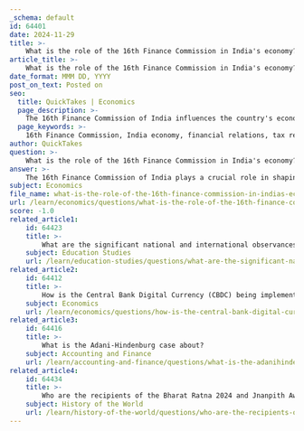 ```yaml
---
_schema: default
id: 64401
date: 2024-11-29
title: >-
    What is the role of the 16th Finance Commission in India's economy?
article_title: >-
    What is the role of the 16th Finance Commission in India's economy?
date_format: MMM DD, YYYY
post_on_text: Posted on
seo:
  title: QuickTakes | Economics
  page_description: >-
    The 16th Finance Commission of India influences the country's economic framework by recommending the distribution of central tax revenues between the central and state governments, addressing challenges such as COVID-19 recovery, urbanization, and climate change.
  page_keywords: >-
    16th Finance Commission, India economy, financial relations, tax revenue distribution, central government, states, fiscal balance, economic recovery, COVID-19 pandemic, Goods and Services Tax, urbanization, climate change, disaster management, equitable resource allocation, socio-economic progress
author: QuickTakes
question: >-
    What is the role of the 16th Finance Commission in India's economy?
answer: >-
    The 16th Finance Commission of India plays a crucial role in shaping the country's economic framework by defining the financial relations between the central government and the states. Established under Article 280 of the Indian Constitution, the Commission is tasked with recommending the distribution of central tax revenues between the Union and the States, as well as among the States themselves. This process is essential for ensuring fiscal balance, equity, and accountability within India's federal structure.\n\nThe Commission is expected to address several significant issues, particularly in light of the economic challenges posed by the COVID-19 pandemic. Its recommendations will likely focus on the vertical share of tax revenues (how much of the Centre’s tax revenue should be allocated to States) and the horizontal sharing formula (how to distribute that revenue among the States). This is particularly important as the country navigates the economic recovery post-pandemic and the evolving landscape of Goods and Services Tax (GST).\n\nChaired by Dr. Arvind Panagariya, the 16th Finance Commission will also consider emerging challenges such as urbanization, climate change, and disaster management financing. Its recommendations will aim to promote balanced development and equitable resource allocation, which are vital for the socio-economic progress of the nation.\n\nIn summary, the 16th Finance Commission is set to play an instrumental role in shaping fiscal policies and ensuring that the financial needs of both the central and state governments are met, thereby influencing various sectors of India's economy for the period commencing April 1, 2026.
subject: Economics
file_name: what-is-the-role-of-the-16th-finance-commission-in-indias-economy.md
url: /learn/economics/questions/what-is-the-role-of-the-16th-finance-commission-in-indias-economy
score: -1.0
related_article1:
    id: 64423
    title: >-
        What are the significant national and international observances?
    subject: Education Studies
    url: /learn/education-studies/questions/what-are-the-significant-national-and-international-observances
related_article2:
    id: 64412
    title: >-
        How is the Central Bank Digital Currency (CBDC) being implemented in India?
    subject: Economics
    url: /learn/economics/questions/how-is-the-central-bank-digital-currency-cbdc-being-implemented-in-india
related_article3:
    id: 64416
    title: >-
        What is the Adani-Hindenburg case about?
    subject: Accounting and Finance
    url: /learn/accounting-and-finance/questions/what-is-the-adanihindenburg-case-about
related_article4:
    id: 64434
    title: >-
        Who are the recipients of the Bharat Ratna 2024 and Jnanpith Award 2023?
    subject: History of the World
    url: /learn/history-of-the-world/questions/who-are-the-recipients-of-the-bharat-ratna-2024-and-jnanpith-award-2023
---
```


&nbsp;
